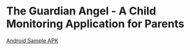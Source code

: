 # The Guardian Angel - A Child Monitoring Application for Parents
[Android Sample APK](GuardianAngel.apk)
